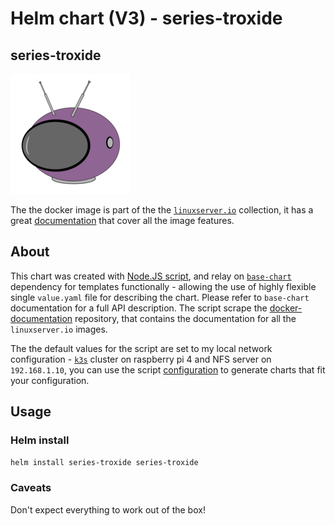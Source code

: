 # Helm chart (V3) - series-troxide

## series-troxide

[![series-troxide](https://raw.githubusercontent.com/linuxserver/docker-templates/master/linuxserver.io/img/series-troxide-logo.png)](https://github.com/MaarifaMaarifa/series-troxide)

The the docker image is part of the the [`linuxserver.io`](https://www.linuxserver.io/) collection, it has a great [documentation](https://github.com/linuxserver/docker-series-troxide) that cover all the image features.

## About

This chart was created with [Node.JS script](https://ekavallieri.github.io/public-helm-charts//scripts/nodejs), and relay on [`base-chart`](https://ekavallieri.github.io/public-helm-charts//base-chart) dependency for templates functionally - allowing the use of highly flexible single `value.yaml` file for describing the chart. Please refer to `base-chart` documentation for a full API description. The script scrape the [docker-documentation](https://github.com/linuxserver/docker-documentation) repository, that contains the documentation for all the `linuxserver.io` images.

The the default values for the script are set to my local network configuration - [`k3s`](https://k3s.io/) cluster on raspberry pi 4 and NFS server on `192.168.1.10`, you can use the script [configuration](https://ekavallieri.github.io/public-helm-charts//scripts/nodejs/config.js) to generate charts that fit your configuration.


## Usage

### Helm install

```bash
helm install series-troxide series-troxide
```

### Caveats

Don't expect everything to work out of the box!
